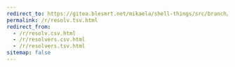 ```yaml
---
redirect_to: https://gitea.blesmrt.net/mikaela/shell-things/src/branch/master/etc/resolv.tsv
permalink: /r/resolv.tsv.html
redirect_from:
  - /r/resolv.csv.html
  - /r/resolvers.csv.html
  - /r/resolvers.tsv.html
sitemap: false
---
```

